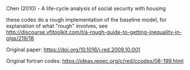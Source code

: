 Chen (2010) - A life-cycle analysis of social security with housing

these codes do a rough implementation of the baseline model, for explanation of what "rough" involves, see
http://discourse.vfitoolkit.com/t/a-rough-guide-to-getting-inequality-in-olgs/219/18

Original paper:
https://doi.org/10.1016/j.red.2009.10.001

Original fortran codes:
https://ideas.repec.org/c/red/ccodes/08-199.html
